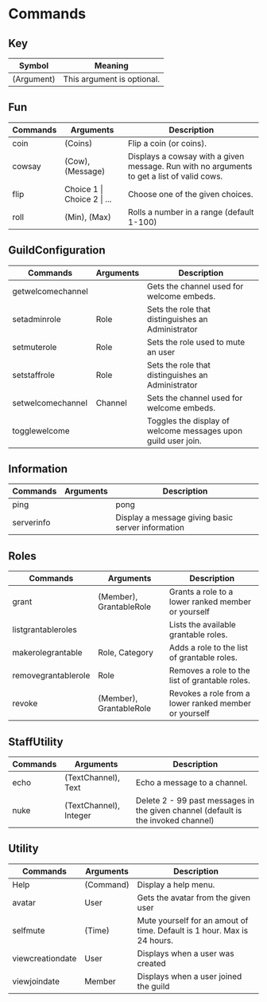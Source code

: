 # Commands

## Key
| Symbol     | Meaning                    |
| ---------- | -------------------------- |
| (Argument) | This argument is optional. |

## Fun
| Commands | Arguments                   | Description                                                                                |
| -------- | --------------------------- | ------------------------------------------------------------------------------------------ |
| coin     | (Coins)                     | Flip a coin (or coins).                                                                    |
| cowsay   | (Cow), (Message)            | Displays a cowsay with a given message. Run with no arguments to get a list of valid cows. |
| flip     | Choice 1 \| Choice 2 \| ... | Choose one of the given choices.                                                           |
| roll     | (Min), (Max)                | Rolls a number in a range (default 1-100)                                                  |

## GuildConfiguration
| Commands          | Arguments | Description                                                   |
| ----------------- | --------- | ------------------------------------------------------------- |
| getwelcomechannel | <none>    | Gets the channel used for welcome embeds.                     |
| setadminrole      | Role      | Sets the role that distinguishes an Administrator             |
| setmuterole       | Role      | Sets the role used to mute an user                            |
| setstaffrole      | Role      | Sets the role that distinguishes an Administrator             |
| setwelcomechannel | Channel   | Sets the channel used for welcome embeds.                     |
| togglewelcome     | <none>    | Toggles the display of welcome messages upon guild user join. |

## Information
| Commands   | Arguments | Description                                       |
| ---------- | --------- | ------------------------------------------------- |
| ping       | <none>    | pong                                              |
| serverinfo | <none>    | Display a message giving basic server information |

## Roles
| Commands            | Arguments               | Description                                           |
| ------------------- | ----------------------- | ----------------------------------------------------- |
| grant               | (Member), GrantableRole | Grants a role to a lower ranked member or yourself    |
| listgrantableroles  | <none>                  | Lists the available grantable roles.                  |
| makerolegrantable   | Role, Category          | Adds a role to the list of grantable roles.           |
| removegrantablerole | Role                    | Removes a role to the list of grantable roles.        |
| revoke              | (Member), GrantableRole | Revokes a role from a lower ranked member or yourself |

## StaffUtility
| Commands | Arguments              | Description                                                                       |
| -------- | ---------------------- | --------------------------------------------------------------------------------- |
| echo     | (TextChannel), Text    | Echo a message to a channel.                                                      |
| nuke     | (TextChannel), Integer | Delete 2 - 99 past messages in the given channel (default is the invoked channel) |

## Utility
| Commands         | Arguments | Description                                                             |
| ---------------- | --------- | ----------------------------------------------------------------------- |
| Help             | (Command) | Display a help menu.                                                    |
| avatar           | User      | Gets the avatar from the given user                                     |
| selfmute         | (Time)    | Mute yourself for an amout of time. Default is 1 hour. Max is 24 hours. |
| viewcreationdate | User      | Displays when a user was created                                        |
| viewjoindate     | Member    | Displays when a user joined the guild                                   |


